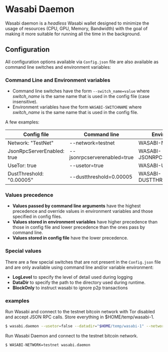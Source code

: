 Wasabi Daemon
=============

Wasabi daemon is a _headless_ Wasabi wallet designed to minimize the usage of resources (CPU, GPU, Memory, Bandwidth) with the goal of
making it more suitable for running all the time in the background.

## Configuration

All configuration options available via `Config.json` file are also available as command line switches and environment variables:

### Command Line and Environment variables

* Command line switches have the form `--switch_name=value` where _switch_name_ is the same name that is used in the config file (case insensitive).
* Environment variables have the form `WASABI-SWITCHNAME` where _switch_name_ is the same name that is used in the config file.

A few examples:

| Config file | Command line | Environment variable |
|-------------|--------------|----------------------|
| Network: "TestNet" | --network=testnet | WASABI-NETWORK=testnet |
| JsonRpcServerEnabled: true| --jsonrpcserverenabled=true | WASABI-JSONRPCSERVERENABLED=true |
| UseTor: true | --usetor=true | WASABI-USETOR=true |
| DustThreshold: "0.00005" | --dustthreshold=0.00005 | WASABI-DUSTTHRESHOLD=0.00005 |

### Values precedence

* **Values passed by command line arguments** have the highest precedence and override values in environment variables and those specified in config files.
* **Values stored in environment variables** have higher precedence than those in config file and lower precedence than the ones pass by command line.
* **Values stored in config file** have the lower precedence.

### Special values

There are a few special switches that are not present in the `Config.json` file and are only available using command line and/or variable environment:

* **LogLevel** to specify the level of detail used during logging
* **DataDir** to specify the path to the directory used during runtime.
* **BlockOnly** to instruct wasabi to ignore p2p transactions

### examples

Run Wasabi and connect to the testnet bitcoin network with Tor disabled and accept JSON RPC calls. Store everything in $HOME/temp/wasabi-1.

```bash
$ wasabi.daemon --usetor=false --datadir="$HOME/temp/wasabi-1" --network=testnet --jsonrpcserverenabled=true --blockonly=true
```

Run Wasabi Daemon and connect to the testnet bitcoin network.

```bash
$ WASABI-NETWORK=testnet wasabi.daemon
```
